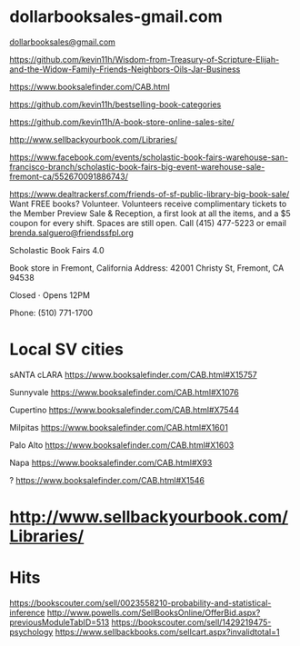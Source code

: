 # dollarbooksales-gmail.com
dollarbooksales@gmail.com

https://github.com/kevin11h/Wisdom-from-Treasury-of-Scripture-Elijah-and-the-Widow-Family-Friends-Neighbors-Oils-Jar-Business

https://www.booksalefinder.com/CAB.html

https://github.com/kevin11h/bestselling-book-categories

https://github.com/kevin11h/A-book-store-online-sales-site/

http://www.sellbackyourbook.com/Libraries/

https://www.facebook.com/events/scholastic-book-fairs-warehouse-san-francisco-branch/scholastic-book-fairs-big-event-warehouse-sale-fremont-ca/552670091886743/


https://www.dealtrackersf.com/friends-of-sf-public-library-big-book-sale/
Want FREE books? Volunteer. Volunteers receive complimentary tickets to the Member Preview Sale & Reception, a first look at all the items, and a $5 coupon for every shift. Spaces are still open. Call (415) 477-5223 or email brenda.salguero@friendssfpl.org


Scholastic Book Fairs
4.0

Book store in Fremont, California
Address: 42001 Christy St, Fremont, CA 94538

Closed ⋅ Opens 12PM

Phone: (510) 771-1700

# Local SV cities
sANTA cLARA
https://www.booksalefinder.com/CAB.html#X15757

Sunnyvale
https://www.booksalefinder.com/CAB.html#X1076

Cupertino
https://www.booksalefinder.com/CAB.html#X7544

Milpitas
https://www.booksalefinder.com/CAB.html#X1601

Palo Alto
https://www.booksalefinder.com/CAB.html#X1603

Napa
https://www.booksalefinder.com/CAB.html#X93

?
https://www.booksalefinder.com/CAB.html#X1546

# http://www.sellbackyourbook.com/Libraries/

# Hits
https://bookscouter.com/sell/0023558210-probability-and-statistical-inference
http://www.powells.com/SellBooksOnline/OfferBid.aspx?previousModuleTabID=513
https://bookscouter.com/sell/1429219475-psychology
https://www.sellbackbooks.com/sellcart.aspx?invalidtotal=1
